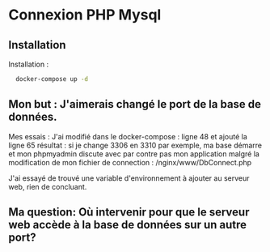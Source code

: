 
# Connexion PHP Mysql


## Installation

Installation :

```bash
  docker-compose up -d
```

## Mon but : J'aimerais changé le port de la base de données.

Mes essais : 
  J'ai modifié dans le docker-compose : ligne 48 
  et ajouté la ligne 65
  résultat : si je change 3306 en 3310 par exemple, 
  ma base démarre et mon phpmyadmin discute avec
par contre pas mon application malgré la modification de mon fichier de connection : /nginx/www/DbConnect.php

J'ai essayé de trouvé une variable d'environnement à ajouter au serveur web, rien de concluant.

## Ma question: Où intervenir pour que le serveur web accède à la base de données sur un autre port?

